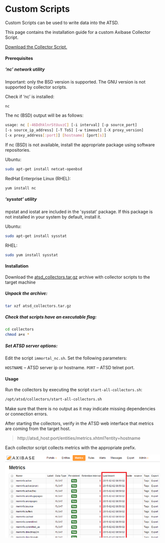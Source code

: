 # Custom Scripts

Custom Scripts can be used to write data into the ATSD.

This page contains the installation guide for a custom Axibase Collector Script.

[Download the Collector Script.](http://axibase.com/ftp/lz/atsd_collectors.tar.gz)

#### Prerequisites

##### ‘nc’ network utility

Important: only the BSD version is supported. The GNU version is not supported by collector scripts.

Check if ‘nc’ is installed:

```sh
nc
```

The nc (BSD) output will be as follows:

```sh
usage: nc [-46DdhklnrStUuvzC] [-i interval] [-p source_port]
[-s source_ip_address] [-T ToS] [-w timeout] [-X proxy_version]
[-x proxy_address[:port]] [hostname] [port[s]]
```

If nc (BSD) is not available, install the appropriate package using software repositories.

Ubuntu:

```sh
sudo apt-get install netcat-openbsd
```

RedHat Enterprise Linux (RHEL):

```sh
yum install nc
```

##### ‘sysstat’ utility

mpstat and iostat are included in the 'sysstat' package. If this package is not installed in your system by default, install it.

Ubuntu:

```sh
sudo apt-get install sysstat
```

RHEL:

```sh
sudo yum install sysstat
```

#### Installation

Download the [atsd_collectors.tar.gz](http://axibase.com/ftp/lz/atsd_collectors.tar.gz) archive with collector scripts to the target machine

##### Unpack the archive:

```sh
tar xzf atsd_collectors.tar.gz
```

##### Check that scripts have an executable flag:

```sh
cd collectors
chmod a+x *
```

##### Set ATSD server options:

Edit the script `immortal_nc.sh`. Set the following parameters:

`HOSTNAME` – ATSD server ip or hostname.
`PORT` – ATSD telnet port.

#### Usage

Run the collectors by executing the script `start-all-collectors.sh`:

```sh
/opt/atsd/collectors/start-all-collectors.sh
```

Make sure that there is no output as it may indicate missing dependencies or connection errors.

After starting the collectors, verify in the ATSD web interface that metrics are coming from the target host.

> http://atsd_host:port/entities/metrics.xhtml?entity=hostname

Each collector script collects metrics with the appropriate prefix.

![](resources/collector-script-check.png)
